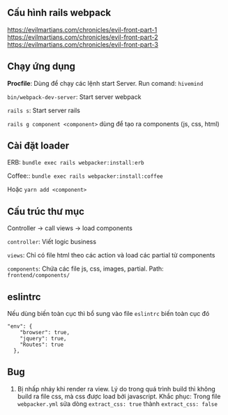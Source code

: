## Cấu hình rails webpack
https://evilmartians.com/chronicles/evil-front-part-1
https://evilmartians.com/chronicles/evil-front-part-2
https://evilmartians.com/chronicles/evil-front-part-3

## Chạy ứng dụng

**Procfile**: Dùng để chạy các lệnh start Server. Run comand: `hivemind`

`bin/webpack-dev-server`: Start server webpack

`rails s`: Start server rails

`rails g component <component>` dùng để tạo ra components (js, css, html)

## Cài đặt loader

ERB: `bundle exec rails webpacker:install:erb`

Coffee:: `bundle exec rails webpacker:install:coffee`

Hoặc `yarn add <component>`

## Cấu trúc thư mục
Controller -> call views -> load components

`controller`: Viết logic business

`views`: Chỉ có file html theo các action và load các partial từ components

`components`: Chứa các file js, css, images, partial. Path: `frontend/components/`

## eslintrc
Nếu dùng biến toàn cục thì bổ sung vào file `eslintrc` biến toàn cục đó
```
"env": {
    "browser": true,
    "jquery": true,
    "Routes": true
  },
```

## Bug

1. Bị nhấp nháy khi render ra view. Lý do trong quá trình build thì không build ra file css, mà css được load bởi javascript. Khắc phục: Trong file `webpacker.yml` sửa dòng `extract_css: true` thành `extract_css: false`
